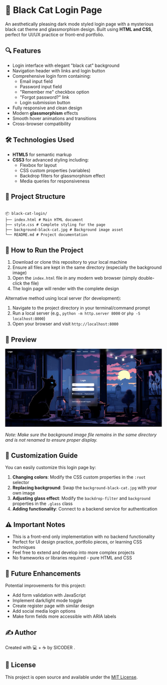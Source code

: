 # 🖤 Black Cat Login Page

An aesthetically pleasing dark mode styled login page with a mysterious black cat theme and glassmorphism design. Built using **HTML and CSS**, perfect for UI/UX practice or front-end portfolio.

## 🔍 Features

- Login interface with elegant "black cat" background
- Navigation header with links and login button
- Comprehensive login form containing:
  - Email input field
  - Password input field
  - "Remember me" checkbox option
  - "Forgot password?" link
  - Login submission button
- Fully responsive and clean design
- Modern **glassmorphism** effects
- Smooth hover animations and transitions
- Cross-browser compatibility

## 🛠️ Technologies Used

- **HTML5** for semantic markup
- **CSS3** for advanced styling including:
  - Flexbox for layout
  - CSS custom properties (variables)
  - Backdrop filters for glassmorphism effect
  - Media queries for responsiveness

## 📁 Project Structure

<pre><code>
📦 black-cat-login/
├── index.html # Main HTML document
├── style.css # Complete styling for the page
├── background-black-cat.jpg # Background image asset
└── README.md # Project documentation
</code></pre>



## 🚀 How to Run the Project

1. Download or clone this repository to your local machine
2. Ensure all files are kept in the same directory (especially the background image)
3. Open the `index.html` file in any modern web browser (simply double-click the file)
4. The login page will render with the complete design

Alternative method using local server (for development):
1. Navigate to the project directory in your terminal/command prompt
2. Run a local server (e.g., `python -m http.server 8000` or `php -S localhost:8000`)
3. Open your browser and visit `http://localhost:8000`

## 📸 Preview

![Screenshot of the Black Cat Login Page](assets/img/screenshot.png)

*Note: Make sure the background image file remains in the same directory and is not renamed to ensure proper display.*

## 🎨 Customization Guide

You can easily customize this login page by:

1. **Changing colors**: Modify the CSS custom properties in the `:root` selector
2. **Replacing background**: Swap the `background-black-cat.jpg` with your own image
3. **Adjusting glass effect**: Modify the `backdrop-filter` and `background` properties in the `.glass` class
4. **Adding functionality**: Connect to a backend service for authentication

## ⚠️ Important Notes

- This is a front-end only implementation with no backend functionality
- Perfect for UI design practice, portfolio pieces, or learning CSS techniques
- Feel free to extend and develop into more complex projects
- No frameworks or libraries required - pure HTML and CSS

## 🔮 Future Enhancements

Potential improvements for this project:
- Add form validation with JavaScript
- Implement dark/light mode toggle
- Create register page with similar design
- Add social media login options
- Make form fields more accessible with ARIA labels

## ✍️ Author

Created with 💻 + ☕ by SICODER .

## 📄 License

This project is open source and available under the [MIT License](LICENSE).